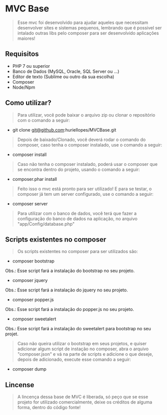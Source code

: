 # MVC Base

> Esse mvc foi desenvolvido para ajudar aqueles que necessitam desenvolver sites e sistemas pequenos, lembrando que é possivel ser intalado outras libs pelo composer para ser desenvolvido aplicações maiores!

## Requisitos

- PHP 7 ou superior
- Banco de Dados (MySQL, Oracle, SQL Server ou ...)
- Editor de texto (Sublime ou outro da sua escolha)
- Composer
- Node/Npm

## Como utilizar?

> Para utilizar, você pode baixar o arquivo zip ou clonar o repositório com o comando a seguir:

- git clone git@github.com:huriellopes/MVCBase.git

> Depois de baixado/Clonado, você deverá rodar o comando do composer, caso tenha o composer instalado, use o comando a seguir:

- composer install

> Caso não tenha o composer instalado, poderá usar o composer que se encontra dentro do projeto, usando o comando a seguir:

- composer.phar install

> Feito isso o mvc está pronto para ser utilizado! E para se testar, o composer já tem um server configurado, use o comando a seguir:

- composer server

> Para utilizar com o banco de dados, você terá que fazer a configuração do banco de dados na aplicação, no arquivo "app/Config/database.php"

## Scripts existentes no composer

> Os scripts existentes no composer para ser utilizados são:

- composer bootstrap

Obs.: Esse script fará a instalação do bootstrap no seu projeto.

- composer jquery

Obs.: Esse script fará a instalação do jquery no seu projeto.

- composer popper.js

Obs.: Esse script fará a instalação do popper.js no seu projeto.

- composer sweetalert

Obs.: Esse script fará a instalação do sweetalert para bootstrap no seu projet.

> Caso não queira utilizar o bootstrap em seus projetos, e quiser adicionar algum script de instação no composer, abra o arquivo "composer.json" e vá na parte de scripts e adicione o que deseje, depois de adicionado, execute esse comando a seguir:

- composer dump

## Lincense

> A lincença dessa base de MVC é liberada, só peço que se esse projeto for utilizado comercialmente, deixe os créditos de alguma forma, dentro do código fonte!
